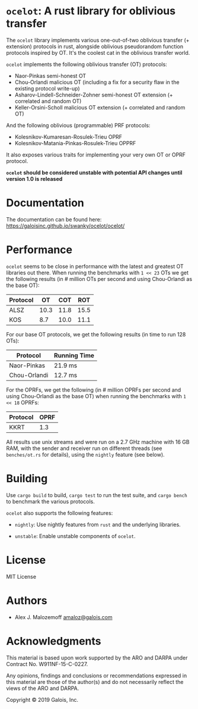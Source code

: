 # `ocelot`: A rust library for oblivious transfer

The `ocelot` library implements various one-out-of-two oblivious transfer (+
extension) protocols in rust, alongside oblivious pseudorandom function
protocols inspired by OT. It's the coolest cat in the oblivious transfer world.

`ocelot` implements the following oblivious transfer (OT) protocols:

* Naor-Pinkas semi-honest OT
* Chou-Orlandi malicious OT (including a fix for a security flaw in the existing protocol write-up)
* Asharov-Lindell-Schneider-Zohner semi-honest OT extension (+ correlated and random OT)
* Keller-Orsini-Scholl malicious OT extension (+ correlated and random OT)

And the following oblivious (programmable) PRF protocols:

* Kolesnikov-Kumaresan-Rosulek-Trieu OPRF
* Kolesnikov-Matania-Pinkas-Rosulek-Trieu OPPRF

It also exposes various traits for implementing your very own OT or OPRF
protocol.

**`ocelot` should be considered unstable with potential API changes until
version 1.0 is released**

# Documentation

The documentation can be found here: <https://galoisinc.github.io/swanky/ocelot/ocelot/>

# Performance

`ocelot` seems to be close in performance with the latest and greatest OT
libraries out there. When running the benchmarks with `1 << 23` OTs we get the
following results (in # million OTs per second and using Chou-Orlandi as the
base OT):

| Protocol |   OT |  COT |  ROT |
|----------|------|------|------|
| ALSZ     | 10.3 | 11.8 | 15.5 |
| KOS      |  8.7 | 10.0 | 11.1 |

For our base OT protocols, we get the following results (in time to run 128
OTs):

| Protocol     | Running Time |
|--------------|--------------|
| Naor-Pinkas  | 21.9 ms      |
| Chou-Orlandi | 12.7 ms      |

For the OPRFs, we get the following (in # million OPRFs per second and using
Chou-Orlandi as the base OT) when running the benchmarks with `1 << 18` OPRFs:

| Protocol | OPRF |
|----------|------|
| KKRT     |  1.3 |

All results use unix streams and were run on a 2.7 GHz machine with 16 GB RAM,
with the sender and receiver run on different threads (see `benches/ot.rs` for
details), using the `nightly` feature (see below).

# Building

Use `cargo build` to build, `cargo test` to run the test suite, and `cargo
bench` to benchmark the various protocols.

`ocelot` also supports the following features:

* `nightly`: Use nightly features from `rust` and the underlying libraries.

* `unstable`: Enable unstable components of `ocelot`.

# License

MIT License

# Authors

- Alex J. Malozemoff <amaloz@galois.com>

# Acknowledgments

This material is based upon work supported by the ARO and DARPA under Contract
No. W911NF-15-C-0227.

Any opinions, findings and conclusions or recommendations expressed in this
material are those of the author(s) and do not necessarily reflect the views of
the ARO and DARPA.

Copyright © 2019 Galois, Inc.
